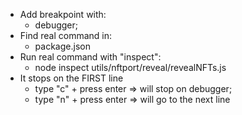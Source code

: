 - Add breakpoint with: 
  - debugger;
- Find real command in: 
  - package.json
- Run real command with "inspect":
  - node inspect utils/nftport/reveal/revealNFTs.js
- It stops on the FIRST line
  - type "c" + press enter => will stop on debugger;
  - type "n" + press enter => will go to the next line
